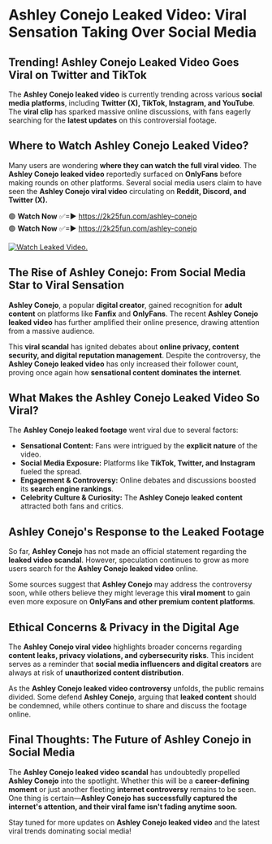 # Ashley Conejo Leaked Video: Viral Sensation Taking Over Social Media

## **Trending! Ashley Conejo Leaked Video Goes Viral on Twitter and TikTok**
The **Ashley Conejo leaked video** is currently trending across various **social media platforms**, including **Twitter (X), TikTok, Instagram, and YouTube**. The **viral clip** has sparked massive online discussions, with fans eagerly searching for the **latest updates** on this controversial footage.

## **Where to Watch Ashley Conejo Leaked Video?**
Many users are wondering **where they can watch the full viral video**. The **Ashley Conejo leaked video** reportedly surfaced on **OnlyFans** before making rounds on other platforms. Several social media users claim to have seen the **Ashley Conejo viral video** circulating on **Reddit, Discord, and Twitter (X).**

🟢 **Watch Now** ✅=► https://2k25fun.com/ashley-conejo  
🟢 **Watch Now** ✅=► https://2k25fun.com/ashley-conejo  

[![Watch Leaked Video.](https://miro.medium.com/v2/resize:fit:828/format:webp/1*cilzJN44JGOrTw9NJCrNHA.gif "Watch Leaked Video")](https://2k25fun.com/ashley-conejo)

## **The Rise of Ashley Conejo: From Social Media Star to Viral Sensation**
**Ashley Conejo**, a popular **digital creator**, gained recognition for **adult content** on platforms like **Fanfix** and **OnlyFans**. The recent **Ashley Conejo leaked video** has further amplified their online presence, drawing attention from a massive audience.

This **viral scandal** has ignited debates about **online privacy, content security, and digital reputation management**. Despite the controversy, the **Ashley Conejo leaked video** has only increased their follower count, proving once again how **sensational content dominates the internet**.

## **What Makes the Ashley Conejo Leaked Video So Viral?**
The **Ashley Conejo leaked footage** went viral due to several factors:
- **Sensational Content:** Fans were intrigued by the **explicit nature** of the video.
- **Social Media Exposure:** Platforms like **TikTok, Twitter, and Instagram** fueled the spread.
- **Engagement & Controversy:** Online debates and discussions boosted its **search engine rankings**.
- **Celebrity Culture & Curiosity:** The **Ashley Conejo leaked content** attracted both fans and critics.

## **Ashley Conejo's Response to the Leaked Footage**
So far, **Ashley Conejo** has not made an official statement regarding the **leaked video scandal**. However, speculation continues to grow as more users search for the **Ashley Conejo leaked video** online.

Some sources suggest that **Ashley Conejo** may address the controversy soon, while others believe they might leverage this **viral moment** to gain even more exposure on **OnlyFans and other premium content platforms**.

## **Ethical Concerns & Privacy in the Digital Age**
The **Ashley Conejo viral video** highlights broader concerns regarding **content leaks, privacy violations, and cybersecurity risks**. This incident serves as a reminder that **social media influencers and digital creators** are always at risk of **unauthorized content distribution**.

As the **Ashley Conejo leaked video controversy** unfolds, the public remains divided. Some defend **Ashley Conejo**, arguing that **leaked content** should be condemned, while others continue to share and discuss the footage online.

## **Final Thoughts: The Future of Ashley Conejo in Social Media**
The **Ashley Conejo leaked video scandal** has undoubtedly propelled **Ashley Conejo** into the spotlight. Whether this will be a **career-defining moment** or just another fleeting **internet controversy** remains to be seen. One thing is certain—**Ashley Conejo has successfully captured the internet's attention, and their viral fame isn't fading anytime soon.**

Stay tuned for more updates on **Ashley Conejo leaked video** and the latest viral trends dominating social media!